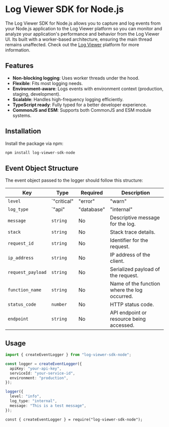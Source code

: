 # Log Viewer SDK for Node.js

The Log Viewer SDK for Node.js allows you to capture and log events from your Node.js application to the Log Viewer platform so you can monitor and analyze your application's performance and behavior from the Log Viewer UI. Its built with a worker-based architecture, ensuring the main thread remains unaffected. Check out the [Log Viewer](https://logviewer.io) platform for more information. 

## Features

- **Non-blocking logging**: Uses worker threads under the hood.
- **Flexible**: Fits most logging needs.
- **Environment-aware**: Logs events with environment context (production, staging, development).
- **Scalable**: Handles high-frequency logging efficiently.
- **TypeScript ready**: Fully typed for a better developer experience.
- **CommonJS and ESM**: Supports both CommonJS and ESM module systems.

## Installation

Install the package via npm:

```bash
npm install log-viewer-sdk-node
```

## Event Object Structure

The event object passed to the logger should follow this structure:

| **Key**            | **Type**                                              | **Required** | **Description**                                     |
|---------------------|-------------------------------------------------------|--------------|-----------------------------------------------------|
| `level`            | `"critical" | "error" | "warn" | "info"`         | Yes          | Severity level of the log.                         |
| `log_type`         | `"api" | "database" | "internal" | "webhook"`     | Yes          | Type of log.                                       |
| `message`          | `string`                                              | No           | Descriptive message for the log.                  |
| `stack`            | `string`                                              | No           | Stack trace details.                               |
| `request_id`       | `string`                                              | No           | Identifier for the request.                       |
| `ip_address`       | `string`                                              | No           | IP address of the client.                         |
| `request_payload`  | `string`                                              | No           | Serialized payload of the request.                |
| `function_name`    | `string`                                              | No           | Name of the function where the log occurred.      |
| `status_code`      | `number`                                              | No           | HTTP status code.                                  |
| `endpoint`         | `string`                                              | No           | API endpoint or resource being accessed.          |



## Usage

```typescript
import { createEventLogger } from "log-viewer-sdk-node";

const logger = createEventLogger({
  apiKey: "your-api-key",
  serviceId: "your-service-id",
  environment: "production",
});

logger({
  level: "info",
  log_type: "internal",
  message: "This is a test message",
});
```


```commonjs
const { createEventLogger } = require("log-viewer-sdk-node");
```

